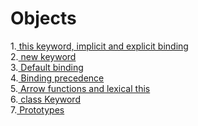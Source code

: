 # Objects

1.[ this keyword, implicit and explicit binding](./this.md) </br>
2.[ new keyword](./new.md) </br>
3.[ Default binding](./defaultBinding.md)</br>
4.[ Binding precedence](./bindingPrecedence.md) </br>
5.[ Arrow functions and lexical this](./lexThis.md) </br>
6.[ class Keyword](./class.md) </br>
7.[ Prototypes](./Prototypes.md) 
